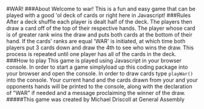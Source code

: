 #WAR!
###About
Welcome to war!  This is a fun and easy game that can be played with a good 'ol deck of cards or right here in Javascript!
###Rules
After a deck shuffle each player is dealt half of the deck.  The players then draw a card off of the top of their respective hands.  The player whose card is of greater rank wins the draw and puts both cards at the bottom of their hand.  If the cards' ranks are equal 'WAR' is initiated, at which time both players put 3 cards down and draw the 4th to see who wins the draw.  This process is repeated until one player has all of the cards in the deck. 
###How to play
This game is played using Javascript in your browser console.  In order to start a game simplyload up this coding package into your browser and open the console.  In order to draw cards type `playWar()` into the console.  Your current hand and the cards drawn from your and your opponents hands will be printed to the console, along with the declaration of "WAR" if needed and a message proclaiming the winner of the draw.
#####This game was created by Michael Driscoll at General Assembly